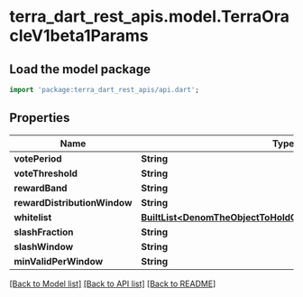 # terra_dart_rest_apis.model.TerraOracleV1beta1Params

## Load the model package
```dart
import 'package:terra_dart_rest_apis/api.dart';
```

## Properties
Name | Type | Description | Notes
------------ | ------------- | ------------- | -------------
**votePeriod** | **String** |  | [optional] 
**voteThreshold** | **String** |  | [optional] 
**rewardBand** | **String** |  | [optional] 
**rewardDistributionWindow** | **String** |  | [optional] 
**whitelist** | [**BuiltList&lt;DenomTheObjectToHoldConfigurationsOfEachDenom&gt;**](DenomTheObjectToHoldConfigurationsOfEachDenom.md) |  | [optional] 
**slashFraction** | **String** |  | [optional] 
**slashWindow** | **String** |  | [optional] 
**minValidPerWindow** | **String** |  | [optional] 

[[Back to Model list]](../README.md#documentation-for-models) [[Back to API list]](../README.md#documentation-for-api-endpoints) [[Back to README]](../README.md)


